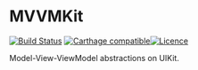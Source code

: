 # MVVMKit

[![Build Status](https://travis-ci.org/ilidar/MVVMKit.svg?branch=master)](https://travis-ci.org/ilidar/MVVMKit) [![Carthage compatible](https://img.shields.io/badge/Carthage-compatible-4BC51D.svg?style=flat)](https://github.com/Carthage/Carthage)[![Licence](https://img.shields.io/badge/license-MIT-blue.svg)](https://github.com/ilidar/MVVMKit/releases)

Model-View-ViewModel abstractions on UIKit.

